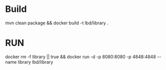 # Build
mvn clean package && docker build -t lbd/library .

# RUN

docker rm -f library || true && docker run -d -p 8080:8080 -p 4848:4848 --name library lbd/library 